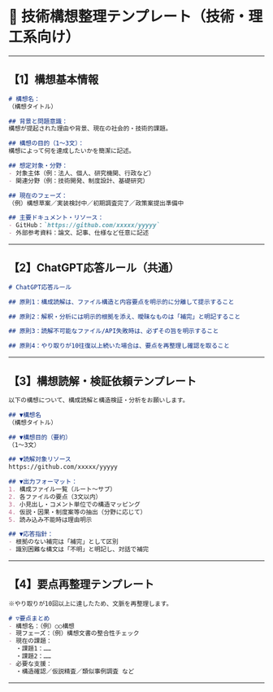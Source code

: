 # 🧪 技術構想整理テンプレート（技術・理工系向け）

---

## 【1】構想基本情報

```markdown
# 構想名：
（構想タイトル）

## 背景と問題意識：
構想が提起された理由や背景、現在の社会的・技術的課題。

## 構想の目的（1～3文）：
構想によって何を達成したいかを簡潔に記述。

## 想定対象・分野：
- 対象主体（例：法人、個人、研究機関、行政など）
- 関連分野（例：技術開発、制度設計、基礎研究）

## 現在のフェーズ：
（例）構想草案／実装検討中／初期調査完了／政策案提出準備中

## 主要ドキュメント・リソース：
- GitHub：`https://github.com/xxxxx/yyyyy`
- 外部参考資料：論文、記事、仕様など任意に記述
```


---

## 【2】ChatGPT応答ルール（共通）

```markdown
# ChatGPT応答ルール

## 原則1：構成読解は、ファイル構造と内容要点を明示的に分離して提示すること

## 原則2：解釈・分析には明示的根拠を添え、曖昧なものは「補完」と明記すること

## 原則3：読解不可能なファイル/API失敗時は、必ずその旨を明示すること

## 原則4：やり取りが10往復以上続いた場合は、要点を再整理し確認を取ること
```


---

## 【3】構想読解・検証依頼テンプレート

```markdown
以下の構想について、構成読解と構造検証・分析をお願いします。

## ▼構想名
（構想タイトル）

## ▼構想目的（要約）
（1〜3文）

## ▼読解対象リソース
https://github.com/xxxxx/yyyyy

## ▼出力フォーマット：
1. 構成ファイル一覧（ルート〜サブ）
2. 各ファイルの要点（3文以内）
3. 小見出し・コメント単位での構造マッピング
4. 仮説・因果・制度案等の抽出（分野に応じて）
5. 読み込み不能時は理由明示

## ▼応答指針：
- 根拠のない補完は「補完」として区別
- 識別困難な構文は「不明」と明記し、対話で補完
```


---

## 【4】要点再整理テンプレート

```markdown
※やり取りが10回以上に達したため、文脈を再整理します。

# ▽要点まとめ
- 構想名：（例）○○構想
- 現フェーズ：（例）構想文書の整合性チェック
- 現在の課題：
  ・課題1：……
  ・課題2：……
- 必要な支援：
  ・構造確認／仮説精査／類似事例調査 など
```


---

